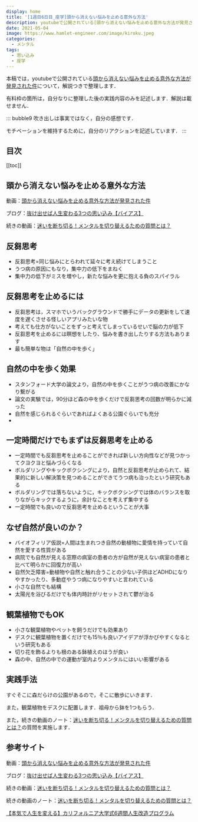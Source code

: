 ```yaml
---
display: home
title: '[1週目6日目_座学]頭から消えない悩みを止める意外な方法'
description: youtubeで公開されている[頭から消えない悩みを止める意外な方法が発見された件](https://www.youtube.com/watch?v=-tEzsLmFIMw)について，解説つきで整理します．
date: 2021-05-04
image: https://www.hamlet-engineer.com/image/kiroku.jpeg
categories: 
  - メンタル
tags:
  - 思い込み
  - 座学
---
```


本稿では，youtubeで公開されている[頭から消えない悩みを止める意外な方法が発見された件](https://www.youtube.com/watch?v=-tEzsLmFIMw)について，解説つきで整理します．

<!-- more -->

有料枠の箇所は，自分なりに整理した後の実践内容のみを記述します．解説は載せません．

::: bubble9
吹き出しは事実ではなく，自分の感想です．

モチベーションを維持するために，自分のリアクションを記述しています．
:::

<!-- <span style="background-color: #ffff99;"></span> -->
<!-- <span style="color: #ff0000;"></span> -->


## 目次
[[toc]]

## 頭から消えない悩みを止める意外な方法
動画：[頭から消えない悩みを止める意外な方法が発見された件](https://www.youtube.com/watch?v=-tEzsLmFIMw)

ブログ：[抜け出せば人生変わる3つの思い込み【バイアス】](https://daigoblog.jp/troublenottodisappear/)

続きの動画：[迷いを断ち切る！メンタルを切り替えるための質問とは？](https://daigovideolab.jp/play/1489732670)

## 反芻思考
- 反芻思考=同じ悩みにとらわれて延々に考え続けてしまうこと
- うつ病の原因にもなり，集中力の低下をまねく
- 集中力の低下がミスを増やし，新たな悩みを更に抱える負のスパイラル


## 反芻思考を止めるには
- 反芻思考は，スマホでいうバックグラウンドで勝手にデータの更新をして速度を遅くさせる怪しいアプリみたいな物
- 考えても仕方がないことをずっと考えてしまっているせいで脳の力が低下
- 反芻思考を止めるには瞑想をしたり、悩みを書き出したりする方法もあります
- 最も簡単な物は「自然の中を歩く」

## 自然の中を歩く効果
- スタンフォード大学の論文より，自然の中を歩くことがうつ病の改善にかなり繋がる
- 論文の実験では，90分ほど森の中を歩くだけで反芻思考の回数が明らかに減った
- 自然を感じられるぐらいであればよくある公園ぐらいでも充分
- 

## 一定時間だけでもまずは反芻思考を止める
- 一定時間でも反芻思考を止めることができれば新しい方向性などが見つかってクヨクヨと悩みづらくなる
- ボルダリングやキックボクシングにより，自然と反芻思考が止められて、結果的に新しい解決策を見つめることができてうつ病も治ったという研究もある
- ボルダリングでは落ちないように，キックボクシングでは体のバランスを取りながらキックするように，余計なことを考えず集中する
- 一定時間でも良いので反芻思考を止めるということが大事


## なぜ自然が良いのか？
- バイオフィリア仮説=人間は生まれつき自然の動植物に愛情を持っていて自然を愛する性質がある
- 病院でも自然が見える窓際の病室の患者の方が自然が見えない病室の患者と比べて明らかに回復力が高い
- 自然欠乏障害=動植物や自然と触れ合うことの少ない子供ほどADHDになりやすかったり、多動症やうつ病になりやすいと言われている
- 小さな自然でも結構
- 太陽光を浴びるだけでも体内時計がリセットされて鬱が治る

## 観葉植物でもOK
- 小さな観葉植物やペットを飼うだけでも効果あり
- デスクに観葉植物を置くだけでも15％も良いアイデアが浮かびやすくなるという研究もある
- 切り花を飾るよりも根のある鉢植えのほうが良い
- 森の中、自然の中での運動が室内よりメンタルにはいい影響がある

<!-- ## 続きの動画

### 1．やめるか否か➡ベストを尽くしたか？

### 2.何をしたらいいかわからない➡ほかの人がしたがらないことは何か

### 3.タスク管理➡考えていること管理

### 4.★やるべきかどうか➡どうすれば乗り越えられるか

### 5.たまにはさぼろうかどうしようか➡今２倍がんばったら、後でどのくらい楽になるだろうか

### 6.どっちにしようか➡どっちも手に入れる方法はないか

### 7.★どれだけこなせたか➡どのぐらい集中できていたか

### 8.どんな１日だったか➡何に集中したか１日だったか

### 9.めんどくさいなぁ➡もっと疲れているときにやったらどれだけ面倒か

### 10.★やる気が起きない➡完璧を求めていないか？

### 11.怖くてできない➡その怖さは本物だろうか？

### 12.★間違うのは怖くてできない➡間違うリスクとチャンスを逃すリスクはどちらが大きいか

### 13.★何をしたいか➡どんな人でありたいか

### 14.行動量に注目する➡行動のタイミングに注目する -->


## 実践手法
すぐそこに森だらけの公園があるので，そこに散歩にいきます．

また，観葉植物をデスクに配置します．祖母から鉢を1つもらう．

また，続きの動画のノート：[迷いを断ち切る！メンタルを切り替えるための質問とは？](https://ch.nicovideo.jp/mentalist/blomaga/ar1171227)の質問を実施します．



## 参考サイト
動画：[頭から消えない悩みを止める意外な方法が発見された件](https://www.youtube.com/watch?v=-tEzsLmFIMw)

ブログ：[抜け出せば人生変わる3つの思い込み【バイアス】](https://daigoblog.jp/troublenottodisappear/)

続きの動画：[迷いを断ち切る！メンタルを切り替えるための質問とは？](https://daigovideolab.jp/play/1489732670)

続きの動画のノート：[迷いを断ち切る！メンタルを切り替えるための質問とは？](https://ch.nicovideo.jp/mentalist/blomaga/ar1171227)

[【本気で人生を変える】カリフォルニア大学式6週間人生改造プログラム](https://daigoblog.jp/pushing-thelimits/)

<ClientOnly>
  <CallInArticleAdsense />
</ClientOnly>